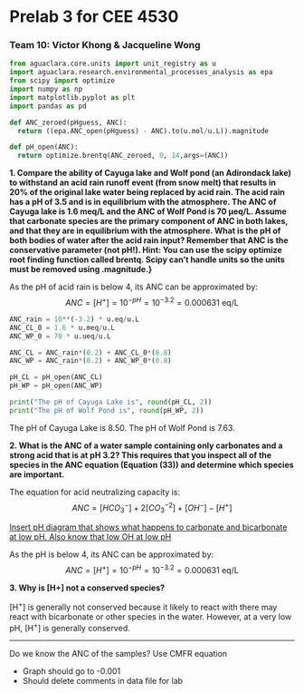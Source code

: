 # Prelab 3 for CEE 4530

### Team 10: Victor Khong & Jacqueline Wong ###

```python
from aguaclara.core.units import unit_registry as u
import aguaclara.research.environmental_processes_analysis as epa
from scipy import optimize
import numpy as np
import matplotlib.pyplot as plt
import pandas as pd

def ANC_zeroed(pHguess, ANC):
  return ((epa.ANC_open(pHguess) - ANC).to(u.mol/u.L)).magnitude

def pH_open(ANC):
  return optimize.brentq(ANC_zeroed, 0, 14,args=(ANC))
```

<b> 1. Compare the ability of Cayuga lake and Wolf pond (an Adirondack lake) to withstand an acid rain runoff event (from snow melt) that results in 20% of the original lake water being replaced by acid rain. The acid rain has a pH of 3.5 and is in equilibrium with the atmosphere. The ANC of Cayuga lake is 1.6 meq/L and the ANC of Wolf Pond is 70 μeq/L. Assume that carbonate species are the primary component of ANC in both lakes, and that they are in equilibrium with the atmosphere. What is the pH of both bodies of water after the acid rain input? Remember that ANC is the conservative parameter (not pH!). Hint: You can use the scipy optimize root finding function called brentq. Scipy can’t handle units so the units must be removed using .magnitude.}</b>

As the pH of acid rain is below 4, its ANC can be approximated by:
$$ANC=[H^+] = 10^{-pH}= 10^{-3.2} = 0.000631 \text{ eq/L}$$

```python
ANC_rain = 10**(-3.2) * u.eq/u.L
ANC_CL_0 = 1.6 * u.meq/u.L
ANC_WP_0 = 70 * u.ueq/u.L

ANC_CL = ANC_rain*(0.2) + ANC_CL_0*(0.8)
ANC_WP = ANC_rain*(0.2) + ANC_WP_0*(0.8)

pH_CL = pH_open(ANC_CL)
pH_WP = pH_open(ANC_WP)

print("The pH of Cayuga Lake is", round(pH_CL, 2))
print("The pH of Wolf Pond is", round(pH_WP, 2))
```
The pH of Cayuga Lake is 8.50.
The pH of Wolf Pond is 7.63.

<b> 2. What is the ANC of a water sample containing only carbonates and a strong acid that is at pH 3.2? This requires that you inspect all of the species in the ANC equation (Equation (33)) and determine which species are important.</b>

The equation for acid neutralizing capacity is:
$$ ANC = [HCO_3^-]+2[CO_3^{-2} ]+{[OH}^- ] - [H^+] $$

<u>Insert pH diagram that shows what happens to carbonate and bicarbonate at low pH. Also know that low OH at low pH</u>

As the pH is below 4, its ANC can be approximated by:
$$ANC=[H^+] = 10^{-pH}= 10^{-3.2} = 0.000631 \text{ eq/L}$$

<b> 3. Why is [H+] not a conserved species? </b>

[H<sup>+</sup>] is generally not conserved because it likely to react with there may react with bicarbonate or other species in the water. However, at a very low pH, [H<sup>+</sup>] is generally conserved. </u>

---
Do we know the ANC of the samples? Use CMFR equation

- Graph should go to -0.001
- Should delete comments in data file for lab
